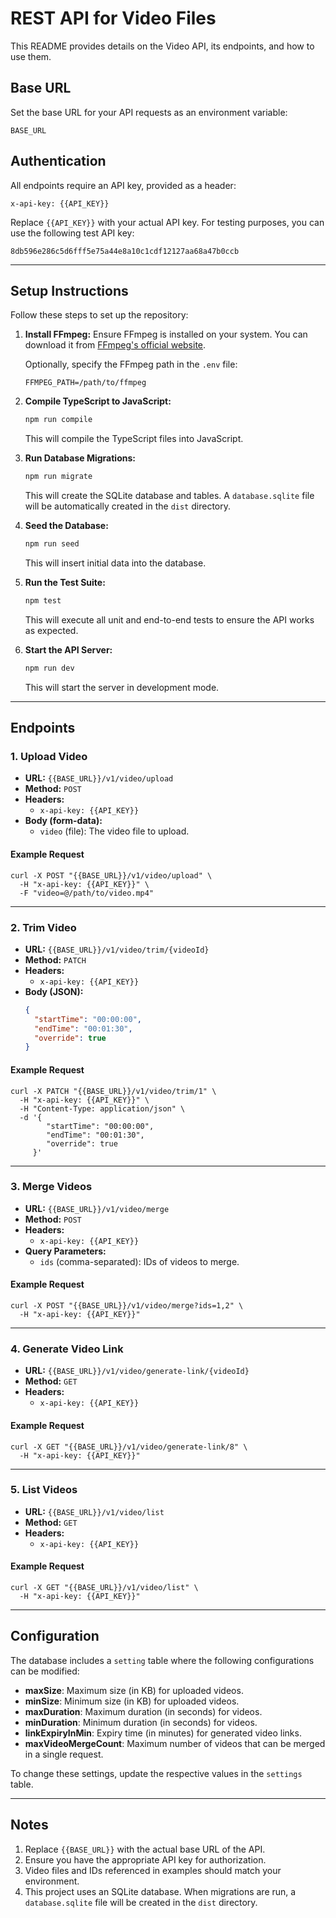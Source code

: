 # REST API for Video Files

This README provides details on the Video API, its endpoints, and how to use them.

## Base URL

Set the base URL for your API requests as an environment variable:

```
BASE_URL
```

## Authentication

All endpoints require an API key, provided as a header:

```
x-api-key: {{API_KEY}}
```

Replace `{{API_KEY}}` with your actual API key. For testing purposes, you can use the following test API key:

```
8db596e286c5d6fff5e75a44e8a10c1cdf12127aa68a47b0ccb
```

---

## Setup Instructions

Follow these steps to set up the repository:

1. **Install FFmpeg:**
   Ensure FFmpeg is installed on your system. You can download it from [FFmpeg's official website](https://ffmpeg.org/download.html).
   
   Optionally, specify the FFmpeg path in the `.env` file:
   ```
   FFMPEG_PATH=/path/to/ffmpeg
   ```

2. **Compile TypeScript to JavaScript:**
   ```bash
   npm run compile
   ```
   This will compile the TypeScript files into JavaScript.

3. **Run Database Migrations:**
   ```bash
   npm run migrate
   ```
   This will create the SQLite database and tables. A `database.sqlite` file will be automatically created in the `dist` directory.

4. **Seed the Database:**
   ```bash
   npm run seed
   ```
   This will insert initial data into the database.

5. **Run the Test Suite:**
   ```bash
   npm test
   ```
   This will execute all unit and end-to-end tests to ensure the API works as expected.

6. **Start the API Server:**
   ```bash
   npm run dev
   ```
   This will start the server in development mode.

---

## Endpoints

### 1. Upload Video

- **URL:** `{{BASE_URL}}/v1/video/upload`
- **Method:** `POST`
- **Headers:**
  - `x-api-key: {{API_KEY}}`
- **Body (form-data):**
  - `video` (file): The video file to upload.

#### Example Request
```curl
curl -X POST "{{BASE_URL}}/v1/video/upload" \
  -H "x-api-key: {{API_KEY}}" \
  -F "video=@/path/to/video.mp4"
```

---

### 2. Trim Video

- **URL:** `{{BASE_URL}}/v1/video/trim/{videoId}`
- **Method:** `PATCH`
- **Headers:**
  - `x-api-key: {{API_KEY}}`
- **Body (JSON):**
  ```json
  {
    "startTime": "00:00:00",
    "endTime": "00:01:30",
    "override": true
  }
  ```

#### Example Request
```curl
curl -X PATCH "{{BASE_URL}}/v1/video/trim/1" \
  -H "x-api-key: {{API_KEY}}" \
  -H "Content-Type: application/json" \
  -d '{
        "startTime": "00:00:00",
        "endTime": "00:01:30",
        "override": true
     }'
```

---

### 3. Merge Videos

- **URL:** `{{BASE_URL}}/v1/video/merge`
- **Method:** `POST`
- **Headers:**
  - `x-api-key: {{API_KEY}}`
- **Query Parameters:**
  - `ids` (comma-separated): IDs of videos to merge.

#### Example Request
```curl
curl -X POST "{{BASE_URL}}/v1/video/merge?ids=1,2" \
  -H "x-api-key: {{API_KEY}}"
```

---

### 4. Generate Video Link

- **URL:** `{{BASE_URL}}/v1/video/generate-link/{videoId}`
- **Method:** `GET`
- **Headers:**
  - `x-api-key: {{API_KEY}}`

#### Example Request
```curl
curl -X GET "{{BASE_URL}}/v1/video/generate-link/8" \
  -H "x-api-key: {{API_KEY}}"
```

---

### 5. List Videos

- **URL:** `{{BASE_URL}}/v1/video/list`
- **Method:** `GET`
- **Headers:**
  - `x-api-key: {{API_KEY}}`

#### Example Request
```curl
curl -X GET "{{BASE_URL}}/v1/video/list" \
  -H "x-api-key: {{API_KEY}}"
```

---

## Configuration

The database includes a `setting` table where the following configurations can be modified:

- **maxSize**: Maximum size (in KB) for uploaded videos.
- **minSize**: Minimum size (in KB) for uploaded videos.
- **maxDuration**: Maximum duration (in seconds) for videos.
- **minDuration**: Minimum duration (in seconds) for videos.
- **linkExpiryInMin**: Expiry time (in minutes) for generated video links.
- **maxVideoMergeCount**: Maximum number of videos that can be merged in a single request.

To change these settings, update the respective values in the `settings` table.

---

## Notes

1. Replace `{{BASE_URL}}` with the actual base URL of the API.
2. Ensure you have the appropriate API key for authorization.
3. Video files and IDs referenced in examples should match your environment.
4. This project uses an SQLite database. When migrations are run, a `database.sqlite` file will be created in the `dist` directory.